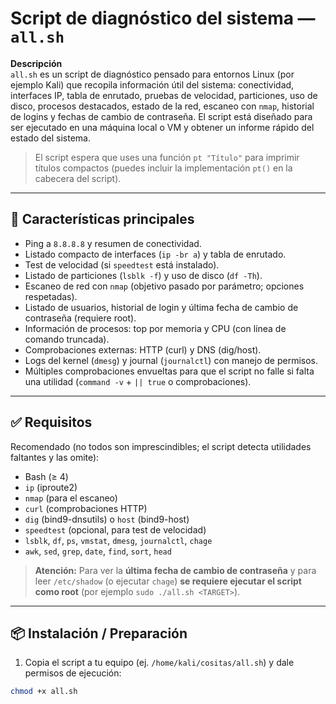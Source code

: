 # Script de diagnóstico del sistema — `all.sh`

**Descripción**  
`all.sh` es un script de diagnóstico pensado para entornos Linux (por ejemplo Kali) que recopila información útil del sistema: conectividad, interfaces IP, tabla de enrutado, pruebas de velocidad, particiones, uso de disco, procesos destacados, estado de la red, escaneo con `nmap`, historial de logins y fechas de cambio de contraseña. El script está diseñado para ser ejecutado en una máquina local o VM y obtener un informe rápido del estado del sistema.

> El script espera que uses una función `pt "Título"` para imprimir títulos compactos (puedes incluir la implementación `pt()` en la cabecera del script).

---

## 📌 Características principales

- Ping a `8.8.8.8` y resumen de conectividad.  
- Listado compacto de interfaces (`ip -br a`) y tabla de enrutado.  
- Test de velocidad (si `speedtest` está instalado).  
- Listado de particiones (`lsblk -f`) y uso de disco (`df -Th`).  
- Escaneo de red con `nmap` (objetivo pasado por parámetro; opciones respetadas).  
- Listado de usuarios, historial de login y última fecha de cambio de contraseña (requiere root).  
- Información de procesos: top por memoria y CPU (con línea de comando truncada).  
- Comprobaciones externas: HTTP (curl) y DNS (dig/host).  
- Logs del kernel (`dmesg`) y journal (`journalctl`) con manejo de permisos.  
- Múltiples comprobaciones envueltas para que el script no falle si falta una utilidad (`command -v` + `|| true` o comprobaciones).

---

## ✅ Requisitos

Recomendado (no todos son imprescindibles; el script detecta utilidades faltantes y las omite):

- Bash (≥ 4)  
- `ip` (iproute2)  
- `nmap` (para el escaneo)  
- `curl` (comprobaciones HTTP)  
- `dig` (bind9-dnsutils) o `host` (bind9-host)  
- `speedtest` (opcional, para test de velocidad)  
- `lsblk`, `df`, `ps`, `vmstat`, `dmesg`, `journalctl`, `chage`  
- `awk`, `sed`, `grep`, `date`, `find`, `sort`, `head`

> **Atención:** Para ver la **última fecha de cambio de contraseña** y para leer `/etc/shadow` (o ejecutar `chage`) **se requiere ejecutar el script como root** (por ejemplo `sudo ./all.sh <TARGET>`).

---

## 📦 Instalación / Preparación

1. Copia el script a tu equipo (ej. `/home/kali/cositas/all.sh`) y dale permisos de ejecución:
```bash
chmod +x all.sh

